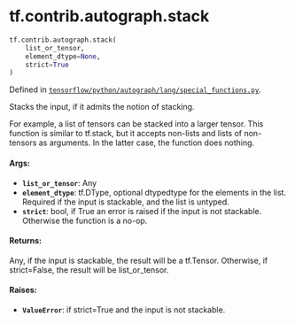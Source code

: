 <div itemscope itemtype="http://developers.google.com/ReferenceObject">
<meta itemprop="name" content="tf.contrib.autograph.stack" />
<meta itemprop="path" content="Stable" />
</div>

# tf.contrib.autograph.stack

``` python
tf.contrib.autograph.stack(
    list_or_tensor,
    element_dtype=None,
    strict=True
)
```



Defined in [`tensorflow/python/autograph/lang/special_functions.py`](/code/stable/tensorflow/python/autograph/lang/special_functions.py).

Stacks the input, if it admits the notion of stacking.

For example, a list of tensors can be stacked into a larger tensor. This
function is similar to tf.stack, but it accepts non-lists and lists of
non-tensors as arguments. In the latter case, the function does nothing.

#### Args:

* <b>`list_or_tensor`</b>: Any
* <b>`element_dtype`</b>: tf.DType, optional dtypedtype for the elements in the list.
      Required if the input is stackable, and the list is untyped.
* <b>`strict`</b>: bool, if True an error is raised if the input is not stackable.
      Otherwise the function is a no-op.


#### Returns:

Any, if the input is stackable, the result will be a tf.Tensor. Otherwise,
if strict=False, the result will be list_or_tensor.


#### Raises:

* <b>`ValueError`</b>: if strict=True and the input is not stackable.